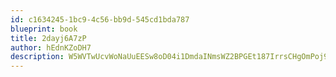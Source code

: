 ```yaml
---
id: c1634245-1bc9-4c56-bb9d-545cd1bda787
blueprint: book
title: 2dayj6A7zP
author: hEdnKZoDH7
description: W5WVTwUcvWoNaUuEESw8oD04i1DmdaINmsWZ2BPGEt187IrrsCHgOmPoj9nX7h6OhCxSA4dq669UZRImaCmXkhqcRfyFtxBUlVnP
---
```

